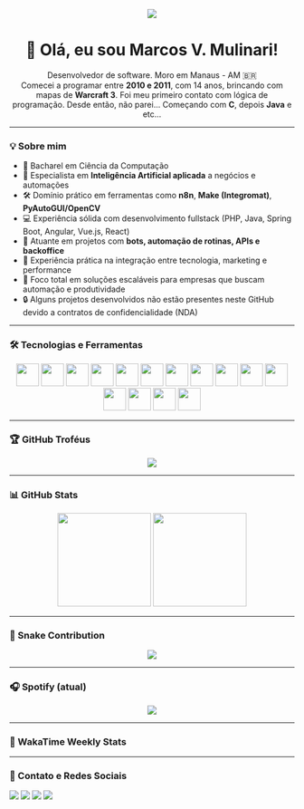
<!-- README visual e interativo com as melhores sugestões (notas B+ ou superiores) -->

<p align="center">
  <img src="https://readme-typing-svg.demolab.com?font=Fira+Code&size=22&pause=1000&center=true&vCenter=true&width=435&lines=Desenvolvedor+Fullstack;Especialista+em+IA+e+Automação;Marketing%2C+Backoffice+e+Bots" />
</p>

<h1 align="center">👋 Olá, eu sou Marcos V. Mulinari!</h1>
<p align="center">
  Desenvolvedor de software. Moro em Manaus - AM 🇧🇷<br>
  Comecei a programar entre <strong>2010 e 2011</strong>, com 14 anos, brincando com mapas de <strong>Warcraft 3</strong>. Foi meu primeiro contato com lógica de programação. Desde então, não parei... Começando com <strong>C</strong>, depois <strong>Java</strong> e etc...
</p>

---

### 💡 Sobre mim
- 📘 Bacharel em Ciência da Computação
- 🧠 Especialista em <strong>Inteligência Artificial aplicada</strong> a negócios e automações
- 🛠️ Domínio prático em ferramentas como <strong>n8n</strong>, <strong>Make (Integromat)</strong>, <strong>PyAutoGUI/OpenCV</strong>
- 💻 Experiência sólida com desenvolvimento fullstack (PHP, Java, Spring Boot, Angular, Vue.js, React)
- 🤖 Atuante em projetos com <strong>bots, automação de rotinas, APIs e backoffice</strong>
- 🧲 Experiência prática na integração entre tecnologia, marketing e performance
- 🚀 Foco total em soluções escaláveis para empresas que buscam automação e produtividade
- 🔒 Alguns projetos desenvolvidos não estão presentes neste GitHub devido a contratos de confidencialidade (NDA)

---

### 🛠️ Tecnologias e Ferramentas
<p align="center">
  <img src="https://cdn.jsdelivr.net/gh/devicons/devicon/icons/javascript/javascript-original.svg" width="40" />
  <img src="https://cdn.jsdelivr.net/gh/devicons/devicon/icons/typescript/typescript-original.svg" width="40" />
  <img src="https://cdn.jsdelivr.net/gh/devicons/devicon/icons/python/python-original.svg" width="40" />
  <img src="https://cdn.jsdelivr.net/gh/devicons/devicon/icons/java/java-original.svg" width="40" />
  <img src="https://cdn.jsdelivr.net/gh/devicons/devicon/icons/spring/spring-original.svg" width="40" />
  <img src="https://cdn.jsdelivr.net/gh/devicons/devicon/icons/php/php-original.svg" width="40" />
  <img src="https://cdn.jsdelivr.net/gh/devicons/devicon/icons/laravel/laravel-line.svg" width="40" />
  <img src="https://cdn.jsdelivr.net/gh/devicons/devicon/icons/codeigniter/codeigniter-plain.svg" width="40" />
  <img src="https://cdn.jsdelivr.net/gh/devicons/devicon/icons/vuejs/vuejs-original.svg" width="40" />
  <img src="https://cdn.jsdelivr.net/gh/devicons/devicon/icons/react/react-original.svg" width="40" />
  <img src="https://cdn.jsdelivr.net/gh/devicons/devicon/icons/angularjs/angularjs-original.svg" width="40" />
  <img src="https://cdn.jsdelivr.net/gh/devicons/devicon/icons/mysql/mysql-original.svg" width="40" />
  <img src="https://cdn.jsdelivr.net/gh/devicons/devicon/icons/postgresql/postgresql-original.svg" width="40" />
  <img src="https://cdn.jsdelivr.net/gh/devicons/devicon/icons/django/django-plain.svg" width="40" />
  <img src="https://www.svgrepo.com/show/354355/slim.svg" width="40" />
</p>

---

### 🏆 GitHub Troféus

<p align="center">
  <img src="https://github-profile-trophy.vercel.app/?username=Marcos934&theme=radical&no-frame=true&row=1&margin-w=10" />
</p>

---

### 📊 GitHub Stats

<p align="center">
  <img src="https://github-readme-stats.vercel.app/api?username=Marcos934&show_icons=true&theme=radical&hide_rank=true" height="165" />
  <img src="https://github-readme-stats.vercel.app/api/top-langs/?username=Marcos934&layout=compact&theme=radical" height="165" />
</p>

---

### 🐍 Snake Contribution

<p align="center">
  <img src="https://github.com/Marcos934/Marcos934/blob/output/github-contribution-grid-snake.svg" />
</p>

---

### 🎧 Spotify (atual)

<p align="center">
  <img src="https://spotify-github-profile.vercel.app/api/view?uid=your_spotify_uid&cover_image=true&theme=novatorem&bar_color=53b14f&bar_color_cover=false" />
</p>

---

### 📅 WakaTime Weekly Stats

<!--START_SECTION:waka-->
<!--END_SECTION:waka-->

---

### 🔗 Contato e Redes Sociais

<p align="left">
  <a href="https://www.instagram.com/marcosmulinarii/" target="_blank"><img src="https://img.shields.io/badge/Instagram-%23E4405F.svg?&style=for-the-badge&logo=instagram&logoColor=white"/></a>
  <a href="mailto:marcos.mulinari97@gmail.com"><img src="https://img.shields.io/badge/Gmail-%2312100E.svg?&style=for-the-badge&logo=gmail&logoColor=white"/></a>
  <a href="https://wa.me/5592991461245" target="_blank"><img src="https://img.shields.io/badge/WhatsApp-%2325D366.svg?&style=for-the-badge&logo=whatsapp&logoColor=white"/></a>
  <a href="https://www.linkedin.com/in/marcosmulinarii/" target="_blank"><img src="https://img.shields.io/badge/LinkedIn-%230077B5.svg?&style=for-the-badge&logo=linkedin&logoColor=white"/></a>
</p>
